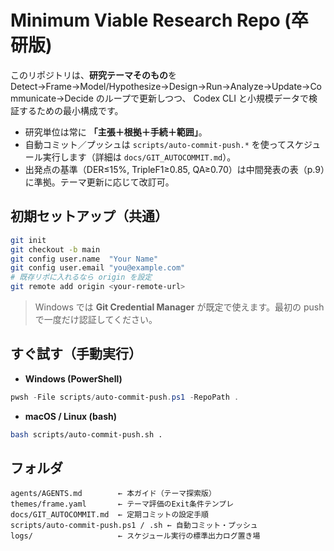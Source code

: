 # Minimum Viable Research Repo (卒研版)

このリポジトリは、**研究テーマそのもの**を Detect→Frame→Model/Hypothesize→Design→Run→Analyze→Update→Communicate→Decide のループで更新しつつ、
Codex CLI と小規模データで検証するための最小構成です。

- 研究単位は常に **「主張＋根拠＋手続＋範囲」**。
- 自動コミット／プッシュは `scripts/auto-commit-push.*` を使ってスケジュール実行します（詳細は `docs/GIT_AUTOCOMMIT.md`）。
- 出発点の基準（DER≤15%, TripleF1≥0.85, QA≥0.70）は中間発表の表（p.9）に準拠。テーマ更新に応じて改訂可。

## 初期セットアップ（共通）

```bash
git init
git checkout -b main
git config user.name  "Your Name"
git config user.email "you@example.com"
# 既存リポに入れるなら origin を設定
git remote add origin <your-remote-url>
```

> Windows では **Git Credential Manager** が既定で使えます。最初の push で一度だけ認証してください。

## すぐ試す（手動実行）

- **Windows (PowerShell)**

```powershell
pwsh -File scripts/auto-commit-push.ps1 -RepoPath .
```

- **macOS / Linux (bash)**

```bash
bash scripts/auto-commit-push.sh .
```

## フォルダ

```
agents/AGENTS.md        ← 本ガイド（テーマ探索版）
themes/frame.yaml       ← テーマ評価のExit条件テンプレ
docs/GIT_AUTOCOMMIT.md  ← 定期コミットの設定手順
scripts/auto-commit-push.ps1 / .sh ← 自動コミット・プッシュ
logs/                   ← スケジュール実行の標準出力ログ置き場
```


